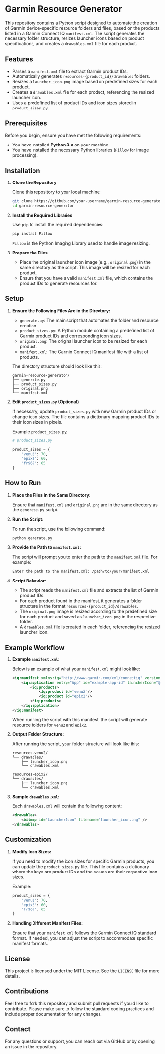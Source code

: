 
# Garmin Resource Generator

This repository contains a Python script designed to automate the creation of Garmin device-specific resource folders and files, based on the products listed in a Garmin Connect IQ `manifest.xml`. The script generates the necessary folder structure, resizes launcher icons based on product specifications, and creates a `drawables.xml` file for each product.

## Features

- Parses a `manifest.xml` file to extract Garmin product IDs.
- Automatically generates `resources-{product_id}/drawables` folders.
- Resizes a `launcher_icon.png` image based on predefined sizes for each product.
- Creates a `drawables.xml` file for each product, referencing the resized launcher icon.
- Uses a predefined list of product IDs and icon sizes stored in `product_sizes.py`.

## Prerequisites

Before you begin, ensure you have met the following requirements:

- You have installed **Python 3.x** on your machine.
- You have installed the necessary Python libraries (`Pillow` for image processing).

## Installation

1. **Clone the Repository**

   Clone this repository to your local machine:

   ```bash
   git clone https://github.com/your-username/garmin-resource-generator.git
   cd garmin-resource-generator
   ```

2. **Install the Required Libraries**

   Use `pip` to install the required dependencies:

   ```bash
   pip install Pillow
   ```

   `Pillow` is the Python Imaging Library used to handle image resizing.

3. **Prepare the Files**

   - Place the original launcher icon image (e.g., `original.png`) in the same directory as the script. This image will be resized for each product.
   - Ensure that you have a valid `manifest.xml` file, which contains the product IDs to generate resources for.

## Setup

1. **Ensure the Following Files Are in the Directory:**

   - `generate.py`: The main script that automates the folder and resource creation.
   - `product_sizes.py`: A Python module containing a predefined list of Garmin product IDs and corresponding icon sizes.
   - `original.png`: The original launcher icon to be resized for each product.
   - `manifest.xml`: The Garmin Connect IQ manifest file with a list of products.

   The directory structure should look like this:

   ```
   garmin-resource-generator/
   ├── generate.py
   ├── product_sizes.py
   ├── original.png
   └── manifest.xml
   ```

2. **Edit `product_sizes.py` (Optional)**

   If necessary, update `product_sizes.py` with new Garmin product IDs or change icon sizes. The file contains a dictionary mapping product IDs to their icon sizes in pixels.

   Example `product_sizes.py`:

   ```python
   # product_sizes.py

   product_sizes = {
       "venu2": 70,
       "epix2": 60,
       "fr965": 65
   }
   ```

## How to Run

1. **Place the Files in the Same Directory:**

   Ensure that `manifest.xml` and `original.png` are in the same directory as the `generate.py` script.

2. **Run the Script:**

   To run the script, use the following command:

   ```bash
   python generate.py
   ```

3. **Provide the Path to `manifest.xml`:**

   The script will prompt you to enter the path to the `manifest.xml` file. For example:

   ```bash
   Enter the path to the manifest.xml: /path/to/your/manifest.xml
   ```

4. **Script Behavior:**

   - The script reads the `manifest.xml` file and extracts the list of Garmin product IDs.
   - For each product found in the manifest, it generates a folder structure in the format `resources-{product_id}/drawables`.
   - The `original.png` image is resized according to the predefined size for each product and saved as `launcher_icon.png` in the respective folder.
   - A `drawables.xml` file is created in each folder, referencing the resized launcher icon.

## Example Workflow

1. **Example `manifest.xml`:**

   Below is an example of what your `manifest.xml` might look like:

   ```xml
   <iq:manifest xmlns:iq="http://www.garmin.com/xml/connectiq" version="3">
       <iq:application entry="App" id="example-app-id" launcherIcon="@Drawables.LauncherIcon" minSdkVersion="4.2.0" name="@Strings.AppName" type="watchface" version="1.0.7">
           <iq:products>
               <iq:product id="venu2"/>
               <iq:product id="epix2"/>
           </iq:products>
       </iq:application>
   </iq:manifest>
   ```

   When running the script with this manifest, the script will generate resource folders for `venu2` and `epix2`.

2. **Output Folder Structure:**

   After running the script, your folder structure will look like this:

   ```
   resources-venu2/
   └── drawables/
       ├── launcher_icon.png
       └── drawables.xml

   resources-epix2/
   └── drawables/
       ├── launcher_icon.png
       └── drawables.xml
   ```

3. **Sample `drawables.xml`:**

   Each `drawables.xml` will contain the following content:

   ```xml
   <drawables>
       <bitmap id="LauncherIcon" filename="launcher_icon.png" />
   </drawables>
   ```

## Customization

1. **Modify Icon Sizes:**

   If you need to modify the icon sizes for specific Garmin products, you can update the `product_sizes.py` file. This file contains a dictionary where the keys are product IDs and the values are their respective icon sizes.

   Example:

   ```python
   product_sizes = {
       "venu2": 70,
       "epix2": 60,
       "fr965": 65
   }
   ```

2. **Handling Different Manifest Files:**

   Ensure that your `manifest.xml` follows the Garmin Connect IQ standard format. If needed, you can adjust the script to accommodate specific manifest formats.

## License

This project is licensed under the MIT License. See the `LICENSE` file for more details.

## Contributions

Feel free to fork this repository and submit pull requests if you'd like to contribute. Please make sure to follow the standard coding practices and include proper documentation for any changes.

## Contact

For any questions or support, you can reach out via GitHub or by opening an issue in the repository.
